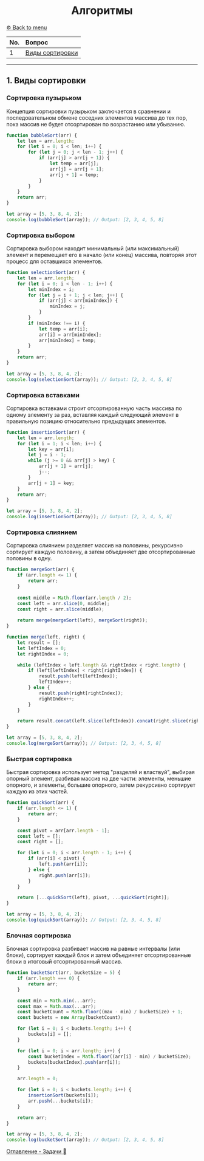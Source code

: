 <div align="center"><h1>Алгоритмы</h1></div>

[⚙️ Back to menu](../README.md)

 <div id="menu"></div>

| No.|             Вопрос                   |
|:---|:-------------------------------------|
|1| [Виды сортировки](#a1)|


---

<div id="a1"></div>

## 1. Виды сортировки

### Сортировка пузырьком

Концепция сортировки пузырьком заключается в сравнении и последовательном обмене соседних элементов массива до тех пор, пока массив не будет отсортирован по возрастанию или убыванию.

```jsx
function bubbleSort(arr) {
	let len = arr.length;
	for (let i = 0; i < len; i++) {
		for (let j = 0; j < len - 1; j++) {
			if (arr[j] > arr[j + 1]) {
				let temp = arr[j];
				arr[j] = arr[j + 1];
				arr[j + 1] = temp;
			}
		}
	}
	return arr;
}

let array = [5, 3, 8, 4, 2];
console.log(bubbleSort(array)); // Output: [2, 3, 4, 5, 8]
```
### Сортировка выбором

Сортировка выбором находит минимальный (или максимальный) элемент и перемещает его в начало (или конец) массива, повторяя этот процесс для оставшихся элементов.

```jsx
function selectionSort(arr) {
	let len = arr.length;
	for (let i = 0; i < len - 1; i++) {
		let minIndex = i;
		for (let j = i + 1; j < len; j++) {
			if (arr[j] < arr[minIndex]) {
				minIndex = j;
			}
		}
		if (minIndex !== i) {
			let temp = arr[i];
			arr[i] = arr[minIndex];
			arr[minIndex] = temp;
		}
	}
	return arr;
}

let array = [5, 3, 8, 4, 2];
console.log(selectionSort(array)); // Output: [2, 3, 4, 5, 8]
```

### Сортировка вставками

Сортировка вставками строит отсортированную часть массива по одному элементу за раз, вставляя каждый следующий элемент в правильную позицию относительно предыдущих элементов.

```jsx
function insertionSort(arr) {
	let len = arr.length;
	for (let i = 1; i < len; i++) {
		let key = arr[i];
		let j = i - 1;
		while (j >= 0 && arr[j] > key) {
			arr[j + 1] = arr[j];
			j--;
		}
		arr[j + 1] = key;
	}
	return arr;
}

let array = [5, 3, 8, 4, 2];
console.log(insertionSort(array)); // Output: [2, 3, 4, 5, 8]
```

### Сортировка слиянием

Сортировка слиянием разделяет массив на половины, рекурсивно сортирует каждую половину, а затем объединяет две отсортированные половины в одну.    

```jsx
function mergeSort(arr) {
	if (arr.length <= 1) {
		return arr;
	}
	
	const middle = Math.floor(arr.length / 2);
	const left = arr.slice(0, middle);
	const right = arr.slice(middle);
	
	return merge(mergeSort(left), mergeSort(right));
}

function merge(left, right) {
	let result = [];
	let leftIndex = 0;
	let rightIndex = 0;

	while (leftIndex < left.length && rightIndex < right.length) {
		if (left[leftIndex] < right[rightIndex]) {
			result.push(left[leftIndex]);
			leftIndex++;
		} else {
			result.push(right[rightIndex]);
			rightIndex++;
		}
	}

	return result.concat(left.slice(leftIndex)).concat(right.slice(rightIndex));
}

let array = [5, 3, 8, 4, 2];
console.log(mergeSort(array)); // Output: [2, 3, 4, 5, 8]
```

### Быстрая сортировка

Быстрая сортировка использует метод "разделяй и властвуй", выбирая опорный элемент, разбивая массив на две части: элементы, меньшие опорного, и элементы, большие опорного, затем рекурсивно сортирует каждую из этих частей.

```jsx
function quickSort(arr) {
	if (arr.length <= 1) {
		return arr;
	}

	const pivot = arr[arr.length - 1];
	const left = [];
	const right = [];

	for (let i = 0; i < arr.length - 1; i++) {
		if (arr[i] < pivot) {
			left.push(arr[i]);
		} else {
			right.push(arr[i]);
		}
	}

	return [...quickSort(left), pivot, ...quickSort(right)];
}

let array = [5, 3, 8, 4, 2];
console.log(quickSort(array)); // Output: [2, 3, 4, 5, 8]
```

### Блочная сортировка

Блочная сортировка разбивает массив на равные интервалы (или блоки), сортирует каждый блок и затем объединяет отсортированные блоки в итоговый отсортированный массив.

```jsx
function bucketSort(arr, bucketSize = 5) {
	if (arr.length === 0) {
		return arr;
	}

	const min = Math.min(...arr);
	const max = Math.max(...arr);
	const bucketCount = Math.floor((max - min) / bucketSize) + 1;
	const buckets = new Array(bucketCount);

	for (let i = 0; i < buckets.length; i++) {
		buckets[i] = [];
	}

	for (let i = 0; i < arr.length; i++) {
		const bucketIndex = Math.floor((arr[i] - min) / bucketSize);
		buckets[bucketIndex].push(arr[i]);
	}

	arr.length = 0;

	for (let i = 0; i < buckets.length; i++) {
		insertionSort(buckets[i]);
		arr.push(...buckets[i]);
	}

	return arr;
}

let array = [5, 3, 8, 4, 2];
console.log(bucketSort(array)); // Output: [2, 3, 4, 5, 8]
```

[Оглавление - Задачи 🔼](#menu)
